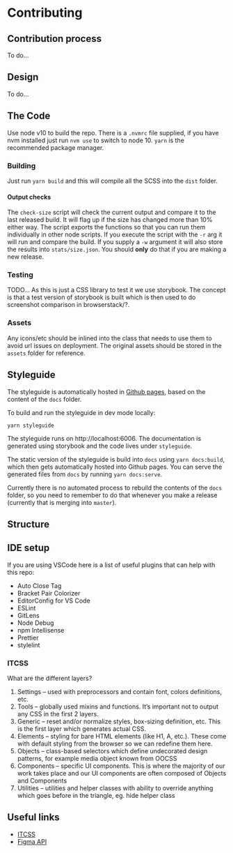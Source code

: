 # Contributing

## Contribution process

To do...

## Design

To do...

## The Code

Use node v10 to build the repo. There is a `.nvmrc` file supplied, if you have nvm installed just run `nvm use` to switch to node 10. `yarn` is the recommended package manager.

### Building

Just run `yarn build` and this will compile all the SCSS into the `dist` folder.

#### Output checks

The `check-size` script will check the current output and compare it to the last released build. It will flag up if the size has changed more than 10% either way. The script exports the functions so that you can run them individually in other node scripts. If you execute the script with the `-r` arg it will run and compare the build. If you supply a `-w` argument it will also store the results into `stats/size.json`. You should **only** do that if you are making a new release.

### Testing

TODO... As this is just a CSS library to test it we use storybook. The concept is that a test version of storybook is built which is then used to do screenshot comparison in browserstack/?.

### Assets

Any icons/etc should be inlined into the class that needs to use them to avoid url issues on deployment. The original assets should  be stored in the `assets` folder for reference.


## Styleguide 

The styleguide is automatically hosted in [Github pages](https://citizensadvice.github.io/design-system-testing/), based on the content of the `docs` folder.

To build and run the styleguide in dev mode locally:

```
yarn styleguide
```

The styleguide runs on http://localhost:6006. The documentation is generated using storybook and the code lives under `styleguide`.

The static version of the styleguide is build into `docs` using `yarn docs:build`, which then gets automatically hosted into Github pages. You can serve the generated files from `docs` by running `yarn docs:serve`.

Currently there is no automated process to rebuild the contents of the `docs` folder, so you need to remember to do that whenever you make a release (currently that is merging into `master`).

## Structure

## IDE setup

If you are using VSCode here is a list of useful plugins that can help with this repo:

* Auto Close Tag
* Bracket Pair Colorizer
* EditorConfig for VS Code
* ESLint
* GitLens
* Node Debug
* npm Intellisense
* Prettier
* stylelint

### ITCSS

What are the different layers?

1. Settings – used with preprocessors and contain font, colors definitions, etc.
2. Tools – globally used mixins and functions. It’s important not to output any CSS in the first 2 layers.
3. Generic – reset and/or normalize styles, box-sizing definition, etc. This is the first layer which generates actual CSS.
4. Elements – styling for bare HTML elements (like H1, A, etc.). These come with default styling from the browser so we can redefine them here.
5. Objects – class-based selectors which define undecorated design patterns, for example media object known from OOCSS
6. Components – specific UI components. This is where the majority of our work takes place and our UI components are often composed of Objects and Components
7. Utilities – utilities and helper classes with ability to override anything which goes before in the triangle, eg. hide helper class

## Useful links

-   [ITCSS](https://www.xfive.co/blog/itcss-scalable-maintainable-css-architecture/)
-   [Figma API](https://blog.prototypr.io/design-tokens-with-figma-aef25c42430f)
